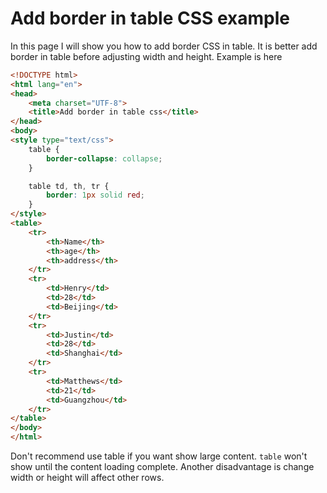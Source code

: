 # Add border in table CSS example
In this page I will show you how to add border CSS in table. It is better add border in table before adjusting
width and height. Example is here
```html
<!DOCTYPE html>
<html lang="en">
<head>
    <meta charset="UTF-8">
    <title>Add border in table css</title>
</head>
<body>
<style type="text/css">
    table {
        border-collapse: collapse;
    }

    table td, th, tr {
        border: 1px solid red;
    }
</style>
<table>
    <tr>
        <th>Name</th>
        <th>age</th>
        <th>address</th>
    </tr>
    <tr>
        <td>Henry</td>
        <td>28</td>
        <td>Beijing</td>
    </tr>
    <tr>
        <td>Justin</td>
        <td>28</td>
        <td>Shanghai</td>
    </tr>
    <tr>
        <td>Matthews</td>
        <td>21</td>
        <td>Guangzhou</td>
    </tr>
</table>
</body>
</html>
```
Don't recommend use table if you want show large content. `table` won't show until the content loading complete.
Another disadvantage is change width or height will affect other rows.